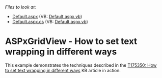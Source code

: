 <!-- default file list -->
*Files to look at*:

* [Default.aspx](./CS/Default.aspx) (VB: [Default.aspx.vb](./VB/Default.aspx.vb))
* [Default.aspx.cs](./CS/Default.aspx.cs) (VB: [Default.aspx.vb](./VB/Default.aspx.vb))
<!-- default file list end -->
# ASPxGridView - How to set text wrapping in different ways


<p>This example demonstrates the techniques described in the <a href="https://www.devexpress.com/Support/Center/p/T175350">T175350: How to set text wrapping in different ways</a> KB article in action.</p>
<p> </p>

<br/>


